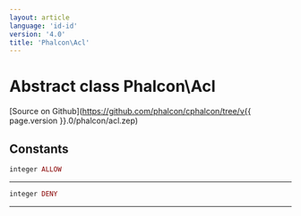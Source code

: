 ```yaml
---
layout: article
language: 'id-id'
version: '4.0'
title: 'Phalcon\Acl'
---
```

# Abstract class **Phalcon\Acl**

[Source on Github](https://github.com/phalcon/cphalcon/tree/v{{ page.version }}.0/phalcon/acl.zep)

## Constants

```php
integer ALLOW
```

* * *

```php
integer DENY
```

* * *